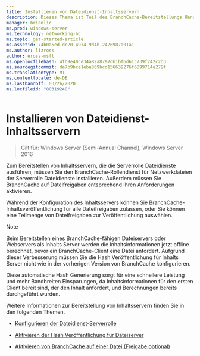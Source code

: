 ```yaml
---
title: Installieren von Dateidienst-Inhaltsservern
description: Dieses Thema ist Teil des BranchCache-Bereitstellungs Handbuchs für Windows Server 2016, das zeigt, wie BranchCache im Modus für verteilte und gehostete Caches bereitgestellt wird, um die WAN-Bandbreitenauslastung in Zweigniederlassungen zu optimieren.
manager: brianlic
ms.prod: windows-server
ms.technology: networking-bc
ms.topic: get-started-article
ms.assetid: 74b0a5ed-dc20-4974-9d4b-2426987a01a1
ms.author: lizross
author: eross-msft
ms.openlocfilehash: 4fb9e40ce34a82a8797db1bf6d61c739f742c2d3
ms.sourcegitcommit: da7b9bce1eba369bcd156639276f6899714e279f
ms.translationtype: MT
ms.contentlocale: de-DE
ms.lasthandoff: 03/26/2020
ms.locfileid: "80319240"
---
```

# <a name="install-file-services-content-servers"></a>Installieren von Dateidienst-Inhaltsservern

>Gilt für: Windows Server (Semi-Annual Channel), Windows Server 2016

Zum Bereitstellen von Inhaltsservern, die die Serverrolle Dateidienste ausführen, müssen Sie den BranchCache-Rollendienst für Netzwerkdateien der Serverrolle Dateidienste installieren. Außerdem müssen Sie BranchCache auf Dateifreigaben entsprechend Ihren Anforderungen aktivieren.  
  
Während der Konfiguration des Inhaltsservers können Sie BranchCache-Inhaltsveröffentlichung für alle Dateifreigaben zulassen, oder Sie können eine Teilmenge von Dateifreigaben zur Veröffentlichung auswählen.  
  
> [!NOTE]  
> Beim Bereitstellen eines BranchCache-fähigen Dateiservers oder Webservers als Inhalts Server werden die Inhaltsinformationen jetzt offline berechnet, bevor ein BranchCache-Client eine Datei anfordert. Aufgrund dieser Verbesserung müssen Sie die Hash Veröffentlichung für Inhalts Server nicht wie in der vorherigen Version von BranchCache konfigurieren.  
>   
> Diese automatische Hash Generierung sorgt für eine schnellere Leistung und mehr Bandbreiten Einsparungen, da Inhaltsinformationen für den ersten Client bereit sind, der den Inhalt anfordert, und Berechnungen bereits durchgeführt wurden.  
  
Weitere Informationen zur Bereitstellung von Inhaltsservern finden Sie in den folgenden Themen.  
  
-   [Konfigurieren der Dateidienst-Serverrolle](../../branchcache/deploy/Configure-the-File-Services-server-role.md)  
  
-   [Aktivieren der Hash Veröffentlichung für Dateiserver](../../branchcache/deploy/Enable-Hash-Publication-for-File-Servers.md)  
  
-   [Aktivieren von BranchCache auf einer Datei &#40;Freigabe optional&#41;](../../branchcache/deploy/enable-bc-on-file-share.md)  
  


